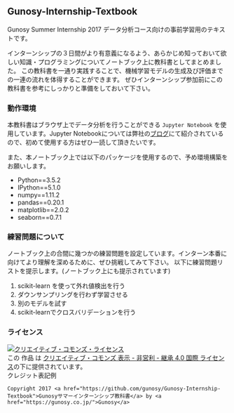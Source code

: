 ## Gunosy-Internship-Textbook
Gunosy Summer Internship 2017 データ分析コース向けの事前学習用のテキストです。

インターンシップの３日間がより有意義になるよう、あらかじめ知っておいて欲しい知識・プログラミングについてノートブック上に教科書としてまとめました。
この教科書を一通り実践することで、機械学習モデルの生成及び評価までの一連の流れを体得することができます。
ぜひインターンシップ参加前にこの教科書を参考にしっかりと準備をしておいて下さい。

### 動作環境
本教科書はブラウザ上でデータ分析を行うことができる `Jupyter Notebook` を使用しています。Jupyter Notebookについては弊社の[ブログ](http://data.gunosy.io/entry/jupyter-tutorial)にて紹介されているので、初めて使用する方はぜひ一読して頂きたいです。

また、本ノートブック上では以下のパッケージを使用するので、予め環境構築をお願いします。
- Python==3.5.2
- IPython==5.1.0
- numpy==1.11.2
- pandas==0.20.1
- matplotlib==2.0.2
- seaborn==0.7.1

### 練習問題について
ノートブック上の合間に幾つかの練習問題を設定しています。インターン本番に向けてより理解を深めるために、ぜひ挑戦してみて下さい。
以下に練習問題リストを提示します。(ノートブック上にも提示されています)
1. scikit-learn を使って外れ値検出を行う
2. ダウンサンプリングを行わず学習させる
3. 別のモデルを試す
4. scikit-learnでクロスバリデーションを行う

### ライセンス
<a rel="license" href="http://creativecommons.org/licenses/by-nc-sa/4.0/"><img alt="クリエイティブ・コモンズ・ライセンス" style="border-width:0" src="https://i.creativecommons.org/l/by-nc-sa/4.0/88x31.png" /></a><br />この 作品 は <a rel="license" href="http://creativecommons.org/licenses/by-nc-sa/4.0/">クリエイティブ・コモンズ 表示 - 非営利 - 継承 4.0 国際 ライセンス</a>の下に提供されています。<br>
クレジット表記例
```
Copyright 2017 <a href="https://github.com/gunosy/Gunosy-Internship-Textbook">Gunosyサマーインターンシップ教科書</a> by <a href="https://gunosy.co.jp/">Gunosy</a>
```
